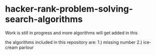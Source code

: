 # hacker-rank-problem-solving-search-algorithms
Work is still in progress and more algorithms will get added in this

the algorithms included in this repository are:
1.) missing number
2.) ice-cream parlour
